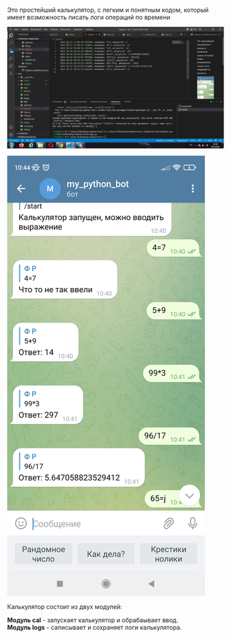 Это простейший калькулятор, с легким и понятным кодом, который имеет возможность писать логи операций по времени

![log](log.jpg)

![sc](screen.jpg)

Калькулятор состоит из двух модулей:

**Модуль cal** - запускает калькулятор и обрабаывает ввод.  
**Модуль logs** - саписывает и сохраняет логи калькулятора.